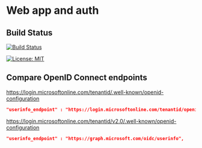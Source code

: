 # Web app and auth

## Build Status

[![Build Status](https://dev.azure.com/jannemattila/jannemattila/_apis/build/status/JanneMattila.326-webapp-and-folders?branchName=master)](https://dev.azure.com/jannemattila/jannemattila/_build/latest?definitionId=45&branchName=master)

[![License: MIT](https://img.shields.io/badge/License-MIT-yellow.svg)](https://opensource.org/licenses/MIT)

## Compare OpenID Connect endpoints

https://login.microsoftonline.com/tenantid/.well-known/openid-configuration

```json
"userinfo_endpoint" : "https://login.microsoftonline.com/tenantid/openid/userinfo",
```

https://login.microsoftonline.com/tenantid/v2.0/.well-known/openid-configuration

```json
"userinfo_endpoint" : "https://graph.microsoft.com/oidc/userinfo",
```